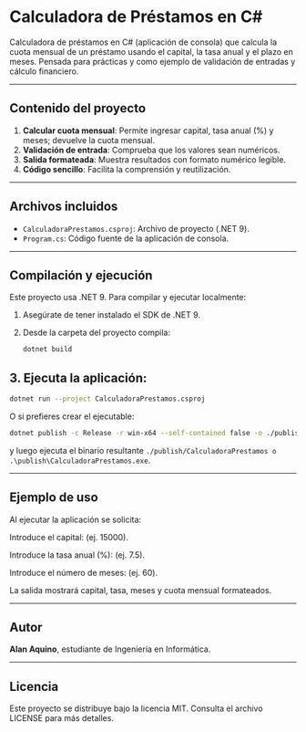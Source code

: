 # Calculadora de Préstamos en C#

Calculadora de préstamos en C# (aplicación de consola) que calcula la cuota mensual de un préstamo usando el capital, la tasa anual y el plazo en meses. Pensada para prácticas y como ejemplo de validación de entradas y cálculo financiero.

---

## Contenido del proyecto

1. **Calcular cuota mensual**: Permite ingresar capital, tasa anual (%) y meses; devuelve la cuota mensual.
2. **Validación de entrada**: Comprueba que los valores sean numéricos.
3. **Salida formateada**: Muestra resultados con formato numérico legible.
4. **Código sencillo**: Facilita la comprensión y reutilización.

---

## Archivos incluidos

- `CalculadoraPrestamos.csproj`: Archivo de proyecto (.NET 9).
- `Program.cs`: Código fuente de la aplicación de consola.

---

## Compilación y ejecución

Este proyecto usa .NET 9. Para compilar y ejecutar localmente:

1. Asegúrate de tener instalado el SDK de .NET 9.
2. Desde la carpeta del proyecto compila:

   ```bash
   dotnet build
   ```

## 3. Ejecuta la aplicación:

   ```bash
   dotnet run --project CalculadoraPrestamos.csproj
   ```

O si prefieres crear el ejecutable:

   ```bash
   dotnet publish -c Release -r win-x64 --self-contained false -o ./publish
   ```

y luego ejecuta el binario resultante `./publish/CalculadoraPrestamos o .\publish\CalculadoraPrestamos.exe`.

---

## Ejemplo de uso

Al ejecutar la aplicación se solicita:

Introduce el capital: (ej. 15000).

Introduce la tasa anual (%): (ej. 7.5).

Introduce el número de meses: (ej. 60).


La salida mostrará capital, tasa, meses y cuota mensual formateados.


---

## Autor

**Alan Aquino**, estudiante de Ingeniería en Informática.


---

## Licencia

Este proyecto se distribuye bajo la licencia MIT. Consulta el archivo LICENSE para más detalles.
